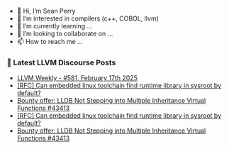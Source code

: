 - 👋 Hi, I’m Sean Perry
- 👀 I’m interested in compilers (c++, COBOL, llvm)
- 🌱 I’m currently learning ...
- 💞️ I’m looking to collaborate on ...
- 📫 How to reach me ...

<!---
s66perry/s66perry is a ✨ special ✨ repository because its `README.md` (this file) appears on your GitHub profile.
You can click the Preview link to take a look at your changes.
--->
### 📕 Latest LLVM Discourse Posts

<!-- DISCOURSE-LLVM:START -->
- [LLVM Weekly - #581, February 17th 2025](https://discourse.llvm.org/t/llvm-weekly-581-february-17th-2025/84694#post_1)
- [[RFC] Can embedded linux toolchain find runtime library in sysroot by default?](https://discourse.llvm.org/t/rfc-can-embedded-linux-toolchain-find-runtime-library-in-sysroot-by-default/84693#post_2)
- [Bounty offer: LLDB Not Stepping into Multiple Inheritance Virtual Functions #43413](https://discourse.llvm.org/t/bounty-offer-lldb-not-stepping-into-multiple-inheritance-virtual-functions-43413/84683#post_5)
- [[RFC] Can embedded linux toolchain find runtime library in sysroot by default?](https://discourse.llvm.org/t/rfc-can-embedded-linux-toolchain-find-runtime-library-in-sysroot-by-default/84693#post_1)
- [Bounty offer: LLDB Not Stepping into Multiple Inheritance Virtual Functions #43413](https://discourse.llvm.org/t/bounty-offer-lldb-not-stepping-into-multiple-inheritance-virtual-functions-43413/84683#post_4)
<!-- DISCOURSE-LLVM:END -->
